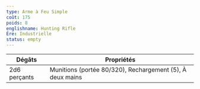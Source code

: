 ```yaml
---
type: Arme à Feu Simple
coût: 175
poids: 8
englishname: Hunting Rifle
Ère: Industrielle
status: empty
---
```


| Dégâts       | Propriétés                                                |
| ------------ | --------------------------------------------------------- |
| 2d6 perçants | Munitions (portée 80/320), Rechargement (5), À deux mains |